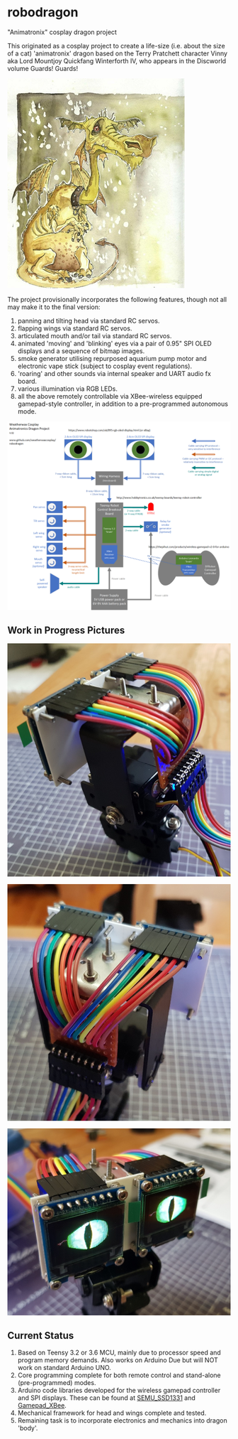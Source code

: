 # robodragon
"Animatronix" cosplay dragon project

This originated as a cosplay project to create a life-size (i.e. about the size of a cat) 'animatronix' dragon based on the Terry Pratchett character 
Vinny aka Lord Mountjoy Quickfang Winterforth IV, who appears in the Discworld volume Guards! Guards!

![discworld dragon](/discworlddragon.png)

The project provisionally incorporates the following features, though not all may make it to the final version:

1. panning and tilting head via standard RC servos.
2. flapping wings via standard RC servos.
3. articulated mouth and/or tail via standard RC servos.
3. animated 'moving' and 'blinking' eyes via a pair of 0.95" SPI OLED displays and a sequence of bitmap images.
4. smoke generator utilising repurposed aquarium pump motor and electronic vape stick (subject to cosplay event regulations).
5. 'roaring' and other sounds via internal speaker and UART audio fx board.
6. various illumination via RGB LEDs.
7. all the above remotely controllable via XBee-wireless equipped gamepad-style controller, in addition to a pre-programmed autonomous mode.

![provisional wiring diagram](/wiringdiagram.png)

## Work in Progress Pictures

![robodragon head wiring matrix 1](/dragonheadwiringmatrix1.jpg)

![robodragon head wiring matrix 2](/dragonheadwiringmatrix2.jpg)

![robodragon head wiring matrix 3](/dragonheadwiringmatrix3.jpg)

## Current Status

1. Based on Teensy 3.2 or 3.6 MCU, mainly due to processor speed and program memory demands. Also works on Arduino Due but will NOT work on standard Arduino UNO.
2. Core programming complete for both remote control and stand-alone (pre-programmed) modes.
3. Arduino code libraries developed for the wireless gamepad controller and SPI displays. These can be found at
[SEMU_SSD1331](https://github.com/semuconsulting/SEMU_SSD1331.git) and [Gamepad_XBee](https://github.com/semuconsulting/Gamepad_XBee.git).
4. Mechanical framework for head and wings complete and tested.
5. Remaining task is to incorporate electronics and mechanics into dragon 'body'.

